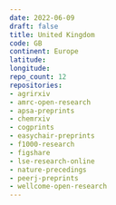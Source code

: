 ```yaml
---
date: 2022-06-09
draft: false
title: United Kingdom
code: GB
continent: Europe
latitude:
longitude:
repo_count: 12
repositories:
- agrirxiv
- amrc-open-research
- apsa-preprints
- chemrxiv
- cogprints
- easychair-preprints
- f1000-research
- figshare
- lse-research-online
- nature-precedings
- peerj-preprints
- wellcome-open-research
---
```



